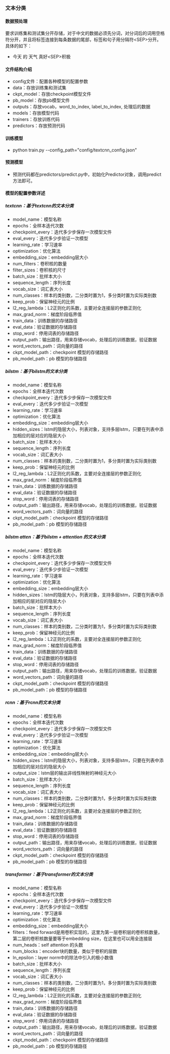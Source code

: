 ### 文本分类

#### 数据预处理
要求训练集和测试集分开存储，对于中文的数据必须先分词，对分词后的词用空格符分开，并且将标签连接到每条数据的尾部，标签和句子用分隔符\<SEP>分开。具体的如下：
* 今天 的 天气 真好\<SEP>积极

#### 文件结构介绍
* config文件：配置各种模型的配置参数
* data：存放训练集和测试集
* ckpt_model：存放checkpoint模型文件
* pb_model：存放pb模型文件
* outputs：存放vocab，word_to_index, label_to_index, 处理后的数据
* models：存放模型代码
* trainers：存放训练代码
* predictors：存放预测代码

#### 训练模型
* python train.py --config_path="config/textcnn_config.json"

#### 预测模型
* 预测代码都在predictors/predict.py中，初始化Predictor对象，调用predict方法即可。

#### 模型的配置参数详述

##### textcnn：基于textcnn的文本分类
* model_name：模型名称
* epochs：全样本迭代次数
* checkpoint_every：迭代多少步保存一次模型文件
* eval_every：迭代多少步验证一次模型
* learning_rate：学习速率
* optimization：优化算法
* embedding_size：embedding层大小
* num_filters：卷积核的数量
* filter_sizes：卷积核的尺寸
* batch_size：批样本大小
* sequence_length：序列长度
* vocab_size：词汇表大小
* num_classes：样本的类别数，二分类时置为1，多分类时置为实际类别数
* keep_prob：保留神经元的比例
* l2_reg_lambda：L2正则化的系数，主要对全连接层的参数正则化
* max_grad_norm：梯度阶段临界值
* train_data：训练数据的存储路径
* eval_data：验证数据的存储路径
* stop_word：停用词表的存储路径
* output_path：输出路径，用来存储vocab，处理后的训练数据，验证数据
* word_vectors_path：词向量的路径
* ckpt_model_path：checkpoint 模型的存储路径
* pb_model_path：pb 模型的存储路径

##### bilstm：基于bilstm的文本分类
* model_name：模型名称
* epochs：全样本迭代次数
* checkpoint_every：迭代多少步保存一次模型文件
* eval_every：迭代多少步验证一次模型
* learning_rate：学习速率
* optimization：优化算法
* embedding_size：embedding层大小
* hidden_sizes：lstm的隐层大小，列表对象，支持多层lstm，只要在列表中添加相应的层对应的隐层大小
* batch_size：批样本大小
* sequence_length：序列长度
* vocab_size：词汇表大小
* num_classes：样本的类别数，二分类时置为1，多分类时置为实际类别数
* keep_prob：保留神经元的比例
* l2_reg_lambda：L2正则化的系数，主要对全连接层的参数正则化
* max_grad_norm：梯度阶段临界值
* train_data：训练数据的存储路径
* eval_data：验证数据的存储路径
* stop_word：停用词表的存储路径
* output_path：输出路径，用来存储vocab，处理后的训练数据，验证数据
* word_vectors_path：词向量的路径
* ckpt_model_path：checkpoint 模型的存储路径
* pb_model_path：pb 模型的存储路径

##### bilstm atten：基于bilstm + attention 的文本分类
* model_name：模型名称
* epochs：全样本迭代次数
* checkpoint_every：迭代多少步保存一次模型文件
* eval_every：迭代多少步验证一次模型
* learning_rate：学习速率
* optimization：优化算法
* embedding_size：embedding层大小
* hidden_sizes：lstm的隐层大小，列表对象，支持多层lstm，只要在列表中添加相应的层对应的隐层大小
* batch_size：批样本大小
* sequence_length：序列长度
* vocab_size：词汇表大小
* num_classes：样本的类别数，二分类时置为1，多分类时置为实际类别数
* keep_prob：保留神经元的比例
* l2_reg_lambda：L2正则化的系数，主要对全连接层的参数正则化
* max_grad_norm：梯度阶段临界值
* train_data：训练数据的存储路径
* eval_data：验证数据的存储路径
* stop_word：停用词表的存储路径
* output_path：输出路径，用来存储vocab，处理后的训练数据，验证数据
* word_vectors_path：词向量的路径
* ckpt_model_path：checkpoint 模型的存储路径
* pb_model_path：pb 模型的存储路径

##### rcnn：基于rcnn的文本分类
* model_name：模型名称
* epochs：全样本迭代次数
* checkpoint_every：迭代多少步保存一次模型文件
* eval_every：迭代多少步验证一次模型
* learning_rate：学习速率
* optimization：优化算法
* embedding_size：embedding层大小
* hidden_sizes：lstm的隐层大小，列表对象，支持多层lstm，只要在列表中添加相应的层对应的隐层大小
* output_size：lstm层的输出非线性映射的神经元大小
* batch_size：批样本大小
* sequence_length：序列长度
* vocab_size：词汇表大小
* num_classes：样本的类别数，二分类时置为1，多分类时置为实际类别数
* keep_prob：保留神经元的比例
* l2_reg_lambda：L2正则化的系数，主要对全连接层的参数正则化
* max_grad_norm：梯度阶段临界值
* train_data：训练数据的存储路径
* eval_data：验证数据的存储路径
* stop_word：停用词表的存储路径
* output_path：输出路径，用来存储vocab，处理后的训练数据，验证数据
* word_vectors_path：词向量的路径
* ckpt_model_path：checkpoint 模型的存储路径
* pb_model_path：pb 模型的存储路径

##### transformer：基于transformer的文本分类
* model_name：模型名称
* epochs：全样本迭代次数
* checkpoint_every：迭代多少步保存一次模型文件
* eval_every：迭代多少步验证一次模型
* learning_rate：学习速率
* optimization：优化算法
* embedding_size：embedding层大小
* filters：feed forward是用卷积实现的，这里为第一层卷积层的卷积核数量，第二层的卷积核数量要等于embedding size，在这里也可以用全连接层
* num_heads：self attention 的头数
* num_blocks：encoder块的数量，类似于卷积的层数
* ln_epsilon：layer norm中的除法中引入的极小数值
* batch_size：批样本大小
* sequence_length：序列长度
* vocab_size：词汇表大小
* num_classes：样本的类别数，二分类时置为1，多分类时置为实际类别数
* keep_prob：保留神经元的比例
* l2_reg_lambda：L2正则化的系数，主要对全连接层的参数正则化
* max_grad_norm：梯度阶段临界值
* train_data：训练数据的存储路径
* eval_data：验证数据的存储路径
* stop_word：停用词表的存储路径
* output_path：输出路径，用来存储vocab，处理后的训练数据，验证数据
* word_vectors_path：词向量的路径
* ckpt_model_path：checkpoint 模型的存储路径
* pb_model_path：pb 模型的存储路径